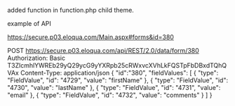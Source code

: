 added function in function.php child theme.

example of API

https://secure.p03.eloqua.com/Main.aspx#forms&id=380

POST https://secure.p03.eloqua.com/api/REST/2.0/data/form/380
Authorization: Basic T3ZlcmhlYWREb29yQ29ycG9yYXRpb25cRWxvcXVhLkFQSTpFbDBxdTQhQVAx
Content-Type: application/json
{
"id":"380",
"fieldValues": [
{
"type": "FieldValue",
"id": "4729",
"value": "firstName"
},
{
"type": "FieldValue",
"id": "4730",
"value": "lastName"
},
{
"type": "FieldValue",
"id": "4731",
"value": "email"
},
{
"type": "FieldValue",
"id": "4732",
"value": "comments"
}
]
}
